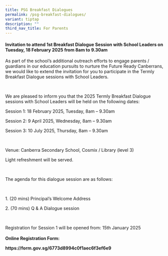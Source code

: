 ```yaml
---
title: PSG Breakfast Dialogues
permalink: /psg-breakfast-dialogues/
variant: tiptap
description: ""
third_nav_title: For Parents
---
```

<h4>Invitation to attend 1st Breakfast Dialogue Session with School Leaders on Tuesday, 18 February 2025 from 8am to 9.30am</h4>
<p>As part of the school’s additional outreach efforts to engage parents
/ guardians in our education pursuits to nurture the Future Ready Canberrans,
we would like to extend the invitation for you to participate in the Termly
Breakfast Dialogue sessions with School Leaders.</p>
<p>&nbsp;</p>
<p>We are pleased to inform you that the 2025 Termly Breakfast Dialogue sessions
with School Leaders will be held on the following dates:</p>
<p></p>
<p>Session 1: 18 February 2025, Tuesday, 8am – 9.30am</p>
<p>Session 2: 9 April 2025, Wednesday, 8am – 9.30am</p>
<p>Session 3: 10 July 2025, Thursday, 8am – 9.30am&nbsp;</p>
<p>&nbsp;</p>
<p>Venue: Canberra Secondary School, Cosmix / Library (level 3)</p>
<p>Light refreshment will be served.</p>
<p>&nbsp;</p>
<p>The agenda for this dialogue session are as follows:</p>
<p>&nbsp;</p>
<p>1. (20 mins) Principal’s Welcome Address</p>
<p>2. (70 mins) Q &amp; A Dialogue session</p>
<p>&nbsp;</p>
<p>Registration for Session 1 will be opened from: 15th January 2025
<br>
<br><strong>Online Registration Form: </strong>&nbsp;</p>
<p><strong><a rel="noopener noreferrer nofollow" target="_blank">https://form.gov.sg/6773d8994c0f1aec6f3ef6e9</a></strong>
</p>
